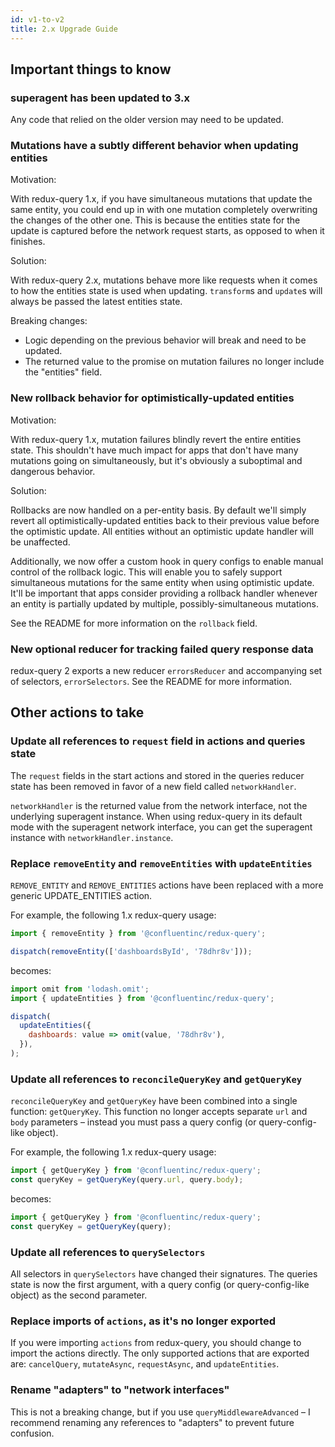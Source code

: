 ```yaml
---
id: v1-to-v2
title: 2.x Upgrade Guide
---
```


## Important things to know

### superagent has been updated to 3.x

Any code that relied on the older version may need to be updated.

### Mutations have a subtly different behavior when updating entities

Motivation:

With redux-query 1.x, if you have simultaneous mutations that update the same entity, you could end up in with one mutation completely overwriting the changes of the other one. This is because the entities state for the update is captured before the network request starts, as opposed to when it finishes.

Solution:

With redux-query 2.x, mutations behave more like requests when it comes to how the entities state is used when updating. `transform`s and `update`s will always be passed the latest entities state.

Breaking changes:

- Logic depending on the previous behavior will break and need to be updated.
- The returned value to the promise on mutation failures no longer include the "entities" field.

### New rollback behavior for optimistically-updated entities

Motivation:

With redux-query 1.x, mutation failures blindly revert the entire entities state. This shouldn't have much impact for apps that don't have many mutations going on simultaneously, but it's obviously a suboptimal and dangerous behavior.

Solution:

Rollbacks are now handled on a per-entity basis. By default we'll simply revert all optimistically-updated entities back to their previous value before the optimistic update. All entities without an optimistic update handler will be unaffected.

Additionally, we now offer a custom hook in query configs to enable manual control of the rollback logic. This will enable you to safely support simultaneous mutations for the same entity when using optimistic update. It'll be important that apps consider providing a rollback handler whenever an entity is partially updated by multiple, possibly-simultaneous mutations.

See the README for more information on the `rollback` field.

### New optional reducer for tracking failed query response data

redux-query 2 exports a new reducer `errorsReducer` and accompanying set of selectors, `errorSelectors`. See the README for more information.

## Other actions to take

### Update all references to `request` field in actions and queries state

The `request` fields in the start actions and stored in the queries reducer state has been removed in favor of a new field called `networkHandler`.

`networkHandler` is the returned value from the network interface, not the underlying superagent instance. When using redux-query in its default mode with the superagent network interface, you can get the superagent instance with `networkHandler.instance`.

### Replace `removeEntity` and `removeEntities` with `updateEntities`

`REMOVE_ENTITY` and `REMOVE_ENTITIES` actions have been replaced with a more generic UPDATE_ENTITIES action.

For example, the following 1.x redux-query usage:

```javascript
import { removeEntity } from '@confluentinc/redux-query';

dispatch(removeEntity(['dashboardsById', '78dhr8v']));
```

becomes:

```javascript
import omit from 'lodash.omit';
import { updateEntities } from '@confluentinc/redux-query';

dispatch(
  updateEntities({
    dashboards: value => omit(value, '78dhr8v'),
  }),
);
```

### Update all references to `reconcileQueryKey` and `getQueryKey`

`reconcileQueryKey` and `getQueryKey` have been combined into a single function: `getQueryKey`. This function no longer accepts separate `url` and `body` parameters – instead you must pass a query config (or query-config-like object).

For example, the following 1.x redux-query usage:

```javascript
import { getQueryKey } from '@confluentinc/redux-query';
const queryKey = getQueryKey(query.url, query.body);
```

becomes:

```javascript
import { getQueryKey } from '@confluentinc/redux-query';
const queryKey = getQueryKey(query);
```

### Update all references to `querySelectors`

All selectors in `querySelectors` have changed their signatures. The queries state is now the first argument, with a query config (or query-config-like object) as the second parameter.

### Replace imports of `actions`, as it's no longer exported

If you were importing `actions` from redux-query, you should change to import the actions directly. The only supported actions that are exported are: `cancelQuery`, `mutateAsync`, `requestAsync`, and `updateEntities`.

### Rename "adapters" to "network interfaces"

This is not a breaking change, but if you use `queryMiddlewareAdvanced` – I recommend renaming any references to "adapters" to prevent future confusion.
